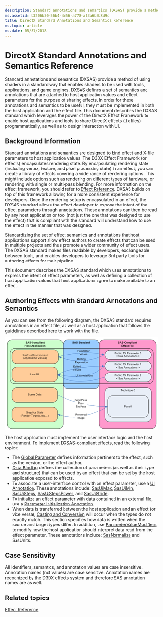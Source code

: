 ```yaml
---
description: Standard annotations and semantics (DXSAS) provide a method of using shaders in a standard way that enables shaders to be used with tools, applications, and game engines.
ms.assetid: b3206b30-56b4-4d56-a778-af3a6b3b8d9c
title: DirectX Standard Annotations and Semantics Reference
ms.topic: article
ms.date: 05/31/2018
---
```


# DirectX Standard Annotations and Semantics Reference

Standard annotations and semantics (DXSAS) provide a method of using shaders in a standard way that enables shaders to be used with tools, applications, and game engines. DXSAS defines a set of semantics and annotations that are attached to host application values and effect parameters for the purpose of sharing effects. In order for these annotations and semantics to be useful, they must be implemented in both the host application and the effect file. This document describes the DXSAS standard which leverages the power of the DirectX Effect Framework to enable host applications and tools to share DirectX effects (.fx files) programmatically, as well as to design interaction with UI.

## Background Information

Standard annotations and semantics are designed to bind effect and X-file parameters to host application values. The D3DX Effect Framework (or effects) encapsulates rendering state. By encapsulating rendering state (including vertex, texture, and pixel processing state) in an effect, you can create a library of effects covering a wide range of rendering options. This might include options such as rendering on different types of hardware, or rendering with single or multi-pass blending. For more information on the effect framework, you should refer to [Effect Reference](dx9-graphics-reference-effects.md). DXSAS builds on top of this framework allowing for a more consistent experience for developers. Once the rendering setup is encapsulated in an effect, the DXSAS standard allows the effect developer to expose the intent of the effect parameters through annotations. These annotations can then be read by any host application or tool (not just the one that was designed to use the effect) that is compliant with the standard will understand how to use the effect in the manner that was designed.

Standardizing the set of effect semantics and annotations that host applications support allow effect authors to create effects that can be used in multiple projects and thus promote a wider community of effect users. The DXSAS standard makes files readable by developers, exchangeable between tools, and enables developers to leverage 3rd party tools for authoring effects for their pipeline.

This document describes the DXSAS standard which uses annotations to express the intent of effect parameters, as well as defining a collection of host application values that host applications agree to make available to an effect.

## Authoring Effects with Standard Annotations and Semantics

As you can see from the following diagram, the DXSAS standard requires annotations in an effect file, as well as a host application that follows the guidelines described here to work with the file.

![diagram of the dxsas standard for host applications and effect files](images/sas-2.png)

The host application must implement the user interface logic and the host environment. To implement DXSAS-compliant effects, read the following topics:

-   The [Global Parameter](global-parameter.md) defines information pertinent to the effect, such as the version, or the effect author.
-   [Data Binding](data-binding.md) defines the collection of parameters (as well as their type and structure) that can be used by an effect that can be set by the host application exposed to effects.
-   To associate a user-interface control with an effect parameter, use a [UI Annotation](ui-annotation.md). These annotations include: [SasUiMax](ui-annotation.md), [SasUiMin](ui-annotation.md), [SasUiSteps](ui-annotation.md), [SasUiStepsPower](ui-annotation.md), and [SasUiStride](ui-annotation.md).
-   To initialize an effect parameter with data contained in an external file, use a [Parameter Initialization Annotation](parameter-initialization-annotation.md).
-   When data is transferred between the host application and an effect (or vice versa), [Casting and Conversion](casting-and-conversion.md) will occur when the types do not exactly match. This section specifies how data is written when the source and target types differ. In addition, use [ParameterValueModifiers](casting-and-conversion.md) to modify how the host application should interpret data read from the effect parameter. These annotations include: [SasNormalize](casting-and-conversion.md) and [SasUnits](casting-and-conversion.md).

## Case Sensitivity

All identifiers, semantics, and annotation values are case insensitive. Annotation names (not values) are case sensitive. Annotation names are recognized by the D3DX effects system and therefore SAS annotation names are as well.

## Related topics

<dl> <dt>

[Effect Reference](dx9-graphics-reference-effects.md)
</dt> </dl>

 

 



